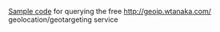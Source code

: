 [Sample code](http://code.google.com/p/geo-ip-location/w) for querying the free http://geoip.wtanaka.com/ geolocation/geotargeting service